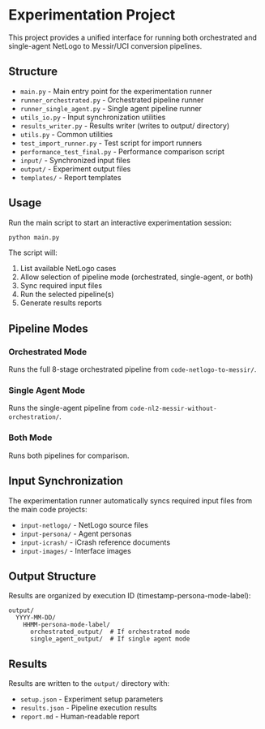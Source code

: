 # Experimentation Project

This project provides a unified interface for running both orchestrated and single-agent NetLogo to Messir/UCI conversion pipelines.

## Structure

- `main.py` - Main entry point for the experimentation runner
- `runner_orchestrated.py` - Orchestrated pipeline runner
- `runner_single_agent.py` - Single agent pipeline runner
- `utils_io.py` - Input synchronization utilities
- `results_writer.py` - Results writer (writes to output/ directory)
- `utils.py` - Common utilities
- `test_import_runner.py` - Test script for import runners
- `performance_test_final.py` - Performance comparison script
- `input/` - Synchronized input files
- `output/` - Experiment output files
- `templates/` - Report templates

## Usage

Run the main script to start an interactive experimentation session:

```bash
python main.py
```

The script will:
1. List available NetLogo cases
2. Allow selection of pipeline mode (orchestrated, single-agent, or both)
3. Sync required input files
4. Run the selected pipeline(s)
5. Generate results reports

## Pipeline Modes

### Orchestrated Mode
Runs the full 8-stage orchestrated pipeline from `code-netlogo-to-messir/`.

### Single Agent Mode  
Runs the single-agent pipeline from `code-nl2-messir-without-orchestration/`.

### Both Mode
Runs both pipelines for comparison.

## Input Synchronization

The experimentation runner automatically syncs required input files from the main code projects:
- `input-netlogo/` - NetLogo source files
- `input-persona/` - Agent personas
- `input-icrash/` - iCrash reference documents
- `input-images/` - Interface images

## Output Structure

Results are organized by execution ID (timestamp-persona-mode-label):
```
output/
  YYYY-MM-DD/
    HHMM-persona-mode-label/
      orchestrated_output/  # If orchestrated mode
      single_agent_output/  # If single agent mode
```

## Results

Results are written to the `output/` directory with:
- `setup.json` - Experiment setup parameters
- `results.json` - Pipeline execution results
- `report.md` - Human-readable report
